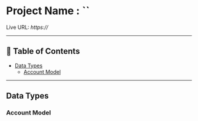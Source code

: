 # Project Name : ``

Live URL: *https://*

---


## 📑 Table of Contents

- [Data Types](#data-types)
    - [Account Model](#account-model)

 ---


## Data Types 

### Account Model
```ts


```